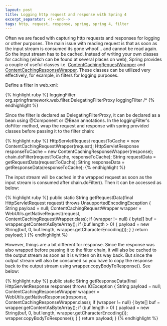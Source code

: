 ```yaml
---
layout: post
title: Logging http request and response with Spring 4
excerpt_separator: <!--end-->
tags: http, request, response, spring, spring 4, filter
---
```


Often we are faced with capturing http requests and responses for logging or other purposes. 
The main issue with reading request is that as soon as the input stream is consumed its gone whoof... and cannot be read again.
So the input stream has to be cached. Instead of writing your own classes for caching (which can be found at several places on web), Spring provides a couple of useful classes i.e. [ContentCachingRequestWrapper](http://docs.spring.io/spring/docs/current/javadoc-api/org/springframework/web/util/ContentCachingRequestWrapper.html) and [ContentCachingResponseWrapper](http://docs.spring.io/spring/docs/current/javadoc-api/org/springframework/web/util/ContentCachingResponseWrapper.html).
These classes can be utilized very effectively, for example, in filters for logging purposes.

Define a filter in web.xml:

{% highlight ruby %}
<filter>
    <filter-name>loggingFilter</filter-name>
    <filter-class>org.springframework.web.filter.DelegatingFilterProxy</filter-class>
</filter>
<filter-mapping>
    <filter-name>loggingFilter</filter-name>
    <url-pattern>/*</url-pattern>
</filter-mapping>
{% endhighlight %}

Since the filter is declared as DelegatingFilterProxy, it can be declared as a bean using @Component or @Bean annotations.
In the loggingFilter's doFilter method, wrap the request and response with spring provided classes before passing it to the filter chain:

{% highlight ruby %}
HttpServletRequest requestToCache = new ContentCachingRequestWrapper(request);
HttpServletResponse responseToCache = new ContentCachingResponseWrapper(response);
chain.doFilter(requestToCache, responseToCache);
String requestData = getRequestData(requestToCache);
String responseData = getResponseData(responseToCache);
{% endhighlight %}

The input stream will be cached in the wrapped request as soon as the input stream is consumed after chain.doFilter(). Then it can be accessed as below:

{% highlight ruby %}
public static String getRequestData(final HttpServletRequest request) throws UnsupportedEncodingException {
    String payload = null;
    ContentCachingRequestWrapper wrapper = WebUtils.getNativeRequest(request, ContentCachingRequestWrapper.class);
    if (wrapper != null) {
        byte[] buf = wrapper.getContentAsByteArray();
        if (buf.length > 0) {
            payload = new String(buf, 0, buf.length, wrapper.getCharacterEncoding());
        }
    }
    return payload;
}
{% endhighlight %}

However, things are a bit different for response. Since the response was also wrapped before passing it to the filter chain, it will also be cached to the output stream as soon as it is written on its way back. But since the output stream will also be consumed so you have to copy the response back to the output stream using wrapper.copyBodyToResponse(). See below:

{% highlight ruby %}
public static String getResponseData(final HttpServletResponse response) throws IOException {
    String payload = null;
    ContentCachingResponseWrapper wrapper =
        WebUtils.getNativeResponse(response, ContentCachingResponseWrapper.class);
    if (wrapper != null) {
        byte[] buf = wrapper.getContentAsByteArray();
        if (buf.length > 0) {
            payload = new String(buf, 0, buf.length, wrapper.getCharacterEncoding());
            wrapper.copyBodyToResponse();
        }
    }
    return payload;
}
{% endhighlight %}
<!--end-->
